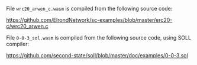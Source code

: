 File `wrc20_arwen_c.wasm` is compiled from the following source code:

https://github.com/ElrondNetwork/sc-examples/blob/master/erc20-c/wrc20_arwen.c

File `0-0-3_sol.wasm` is compiled from the following source code, using SOLL compiler:

https://github.com/second-state/soll/blob/master/doc/examples/0-0-3.sol